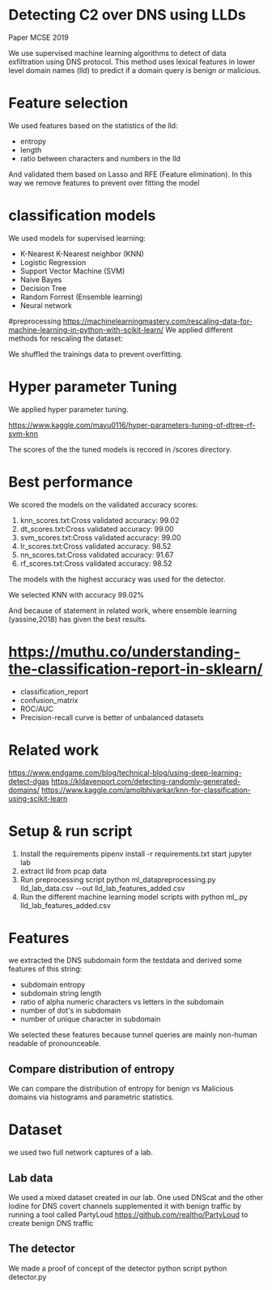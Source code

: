 
# Detecting C2 over DNS using LLDs
Paper MCSE 2019

We use supervised machine learning algorithms to detect of data exfiltration using DNS protocol.
This method uses lexical features in lower level domain names (lld) to predict if a domain query is benign or malicious.

# Feature selection
We used features based on the statistics of the lld:
- entropy
- length
- ratio between characters and numbers in the lld

And validated them based on Lasso and RFE (Feature elimination).
In this way we remove features to prevent over fitting the model

# classification models
We used models for supervised learning:
- K-Nearest K-Nearest neighbor (KNN)
- Logistic Regression
- Support Vector Machine (SVM)
- Naive Bayes
- Decision Tree
- Random Forrest (Ensemble learning)
- Neural network

#preprocessing
https://machinelearningmastery.com/rescaling-data-for-machine-learning-in-python-with-scikit-learn/
We applied different methods for rescaling the dataset:

We shuffled the trainings data to prevent overfitting.

# Hyper parameter Tuning
We applied hyper parameter tuning.

https://www.kaggle.com/mayu0116/hyper-parameters-tuning-of-dtree-rf-svm-knn

The scores of the the tuned models is recored in /scores directory.

# Best performance
We scored the models on the validated accuracy scores:
1. knn_scores.txt:Cross validated accuracy: 99.02
2. dt_scores.txt:Cross validated accuracy: 99.00
3. svm_scores.txt:Cross validated accuracy: 99.00
4. lr_scores.txt:Cross validated accuracy: 98.52
5. nn_scores.txt:Cross validated accuracy: 91.67
6. rf_scores.txt:Cross validated accuracy: 98.52


The models with the highest accuracy was used for the detector.

We selected KNN with accuracy 99.02%

And because of statement in related work, where ensemble learning (yassine,2018) has given the best results.


# https://muthu.co/understanding-the-classification-report-in-sklearn/
- classification_report
- confusion_matrix
- ROC/AUC
- Precision-recall curve is better of unbalanced datasets

# Related work
https://www.endgame.com/blog/technical-blog/using-deep-learning-detect-dgas
https://kldavenport.com/detecting-randomly-generated-domains/
https://www.kaggle.com/amolbhivarkar/knn-for-classification-using-scikit-learn

# Setup & run script
1. Install the requirements pipenv install -r requirements.txt
start jupyter lab
2. extract lld from pcap data
3. Run preprocessing script python ml_datapreprocessing.py lld_lab_data.csv --out lld_lab_features_added.csv
4. Run the different machine learning model scripts with python ml_<model>.py lld_lab_features_added.csv

# Features
we extracted the DNS subdomain form the testdata and derived some features of this string:
- subdomain entropy
- subdomain string length
- ratio of alpha numeric characters vs letters in the subdomain
- number of dot's in subdomain
- number of unique character in subdomain

We selected these features because tunnel queries are mainly non-human readable of pronounceable.

## Compare distribution of entropy
We can compare the distribution of entropy for benign vs Malicious domains via histograms and parametric statistics.

# Dataset
we used two full network captures of a lab.

## Lab data
We used a mixed dataset created in our lab.
One used DNScat and the other Iodine for DNS covert channels supplemented it with benign traffic by running a tool called PartyLoud https://github.com/realtho/PartyLoud to create benign DNS traffic

## The detector
We made a proof of concept of the detector python script
python detector.py
